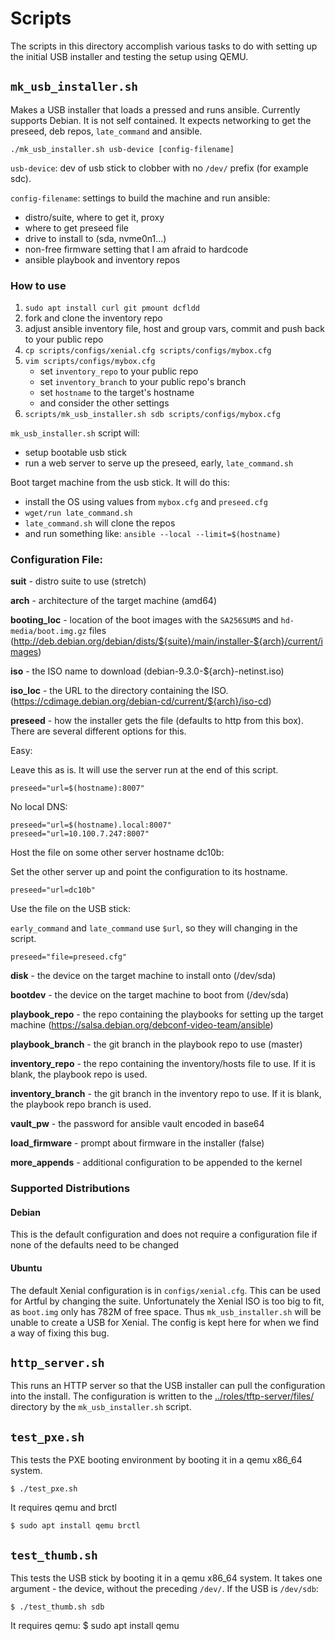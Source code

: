 # Scripts

The scripts in this directory accomplish various tasks to do with setting up
the initial USB installer and testing the setup using QEMU.

## `mk_usb_installer.sh`

Makes a USB installer that loads a pressed and runs ansible. Currently supports
Debian. It is not self contained. It expects networking to get the preseed, deb
repos, `late_command` and ansible.

    ./mk_usb_installer.sh usb-device [config-filename]

`usb-device`: dev of usb stick to clobber with no `/dev/` prefix (for example
sdc).

`config-filename`: settings to build the machine and run ansible:
  - distro/suite, where to get it, proxy
  - where to get preseed file
  - drive to install to (sda, nvme0n1...)
  - non-free firmware setting that I am afraid to hardcode
  - ansible playbook and inventory repos

### How to use

1. `sudo apt install curl git pmount dcfldd`
2. fork and clone the inventory repo
3. adjust ansible inventory file, host and group vars, commit and push back to
   your public repo
4. `cp scripts/configs/xenial.cfg scripts/configs/mybox.cfg`
5. `vim scripts/configs/mybox.cfg`
   - set `inventory_repo` to your public repo
   - set `inventory_branch` to your public repo's branch
   - set `hostname` to the target's hostname
   - and consider the other settings
6. `scripts/mk_usb_installer.sh sdb scripts/configs/mybox.cfg`

`mk_usb_installer.sh` script will:
  * setup bootable usb stick
  * run a web server to serve up the preseed, early, `late_command.sh`

Boot target machine from the usb stick.
It will do this:
  * install the OS using values from `mybox.cfg` and `preseed.cfg`
  * `wget/run late_command.sh`
  * `late_command.sh` will clone the repos
  * and run something like: `ansible --local --limit=$(hostname)`

### Configuration File:

**suit** - distro suite to use (stretch)

**arch** - architecture of the target machine (amd64)

**booting\_loc** - location of the boot images with the `SA256SUMS` and
`hd-media/boot.img.gz` files (http://deb.debian.org/debian/dists/${suite}/main/installer-${arch}/current/images)

**iso** - the ISO name to download (debian-9.3.0-${arch}-netinst.iso)

**iso\_loc** - the URL to the directory containing the ISO. (https://cdimage.debian.org/debian-cd/current/${arch}/iso-cd)

**preseed** - how the installer gets the file (defaults to http from this box).
There are several different options for this.

Easy:

Leave this as is. It will use the server run at the end of this script.

    preseed="url=$(hostname):8007"

No local DNS:

    preseed="url=$(hostname).local:8007"
    preseed="url=10.100.7.247:8007"

Host the file on some other server hostname dc10b:

Set the other server up and point the configuration to its hostname.

    preseed="url=dc10b"

Use the file on the USB stick:

`early_command` and `late_command` use `$url`, so they will changing in the
script.

    preseed="file=preseed.cfg"

**disk** - the device on the target machine to install onto (/dev/sda)

**bootdev** - the device on the target machine to boot from (/dev/sda)

**playbook\_repo** - the repo containing the playbooks for setting up the target
machine (https://salsa.debian.org/debconf-video-team/ansible)

**playbook\_branch** - the git branch in the playbook repo to use (master)

**inventory\_repo** - the repo containing the inventory/hosts file to use. If
it is blank, the playbook repo is used.

**inventory\_branch** - the git branch in the inventory repo to use. If it is
blank, the playbook repo branch is used.

**vault\_pw** - the password for ansible vault encoded in base64

**load\_firmware** - prompt about firmware in the installer (false)

**more\_appends** - additional configuration to be appended to the kernel

### Supported Distributions

#### Debian

This is the default configuration and does not require a configuration file if
none of the defaults need to be changed

#### Ubuntu

The default Xenial configuration is in `configs/xenial.cfg`. This can be
used for Artful by changing the suite. Unfortunately the Xenial ISO is too big
to fit, as `boot.img` only has 782M of free space. Thus `mk_usb_installer.sh`
will be unable to create a USB for Xenial. The config is kept here for when we
find a way of fixing this bug.

## `http_server.sh`

This runs an HTTP server so that the USB installer can pull the configuration
into the install. The configuration is written to the
[../roles/tftp-server/files/](../roles/tftp-server/files) directory by the
`mk_usb_installer.sh` script.

## `test_pxe.sh`

This tests the PXE booting environment by booting it in a qemu x86\_64 system.

    $ ./test_pxe.sh

It requires qemu and brctl

    $ sudo apt install qemu brctl

## `test_thumb.sh`

This tests the USB stick by booting it in a qemu x86\_64 system. It takes one
argument - the device, without the preceding `/dev/`. If the USB is `/dev/sdb`:

    $ ./test_thumb.sh sdb

It requires qemu:
    $ sudo apt install qemu
